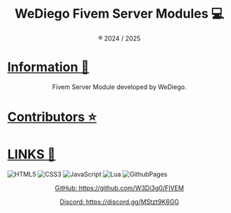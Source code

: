 <h1 align="center">
  WeDiego Fivem Server Modules 💻
</h1>
<p align='center'>® 2024 / 2025</p>

# [**Information** 📌](https://discord.gg/PJyVn59jgc)

<p align='center'>Fivem Server Module developed by WeDiego.</p>

# [**Contributors** ⭐](https://discord.gg/PJyVn59jgc)


# [**LINKS** 🔗](https://github.com/W3Di3g0/W3Di3go)


![HTML5](https://img.shields.io/badge/html5-%23E34F26.svg?style=for-the-badge&logo=html5&logoColor=white) ![CSS3](https://img.shields.io/badge/css3-%231572B6.svg?style=for-the-badge&logo=css3&logoColor=white) ![JavaScript](https://img.shields.io/badge/javascript-%23323330.svg?style=for-the-badge&logo=javascript&logoColor=%23F7DF1E) ![Lua](https://img.shields.io/badge/lua-%232C2D72.svg?style=for-the-badge&logo=lua&logoColor=white) ![GithubPages](https://img.shields.io/badge/github%20pages-121013?style=for-the-badge&logo=github&logoColor=white)

<!-- #### **Github** : <https://github.com/W3Di3g0/FIVEM> (**Private**) -->
<!-- #### **Discord** : <https://discord.gg/MStzt9K6GG> (**Sous ticket**) -->
<p align='center'><a href='https://github.com/W3Di3g0/W3Di3go'>GitHub: https://github.com/W3Di3g0/FIVEM</p>

<p align='center'><a href='https://discord.gg/MStzt9K6GG'>Discord: https://discord.gg/MStzt9K6GG</p>
